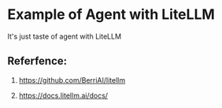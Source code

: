 # Example of Agent with LiteLLM

It's just taste of agent with LiteLLM

## Referfence: 

1. https://github.com/BerriAI/litellm

2. https://docs.litellm.ai/docs/


